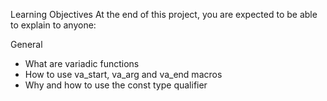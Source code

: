 Learning Objectives
At the end of this project, you are expected to be able to explain to anyone:

General
* What are variadic functions
* How to use va_start, va_arg and va_end macros
* Why and how to use the const type qualifier
